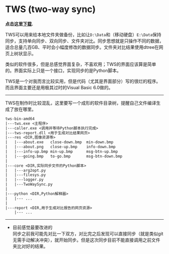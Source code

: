 # TWS (two-way sync)

**点击这里[下载](https://github.com/ricynlee/tws/releases).**

TWS可以用来给本地文件夹做备份，比如让`D:\Data`和（移动硬盘）`E:\Data`保持同步，支持单向同步、双向同步、文件夹对比。同步思想就是只操作不同的数据，适合总量几百GB、平时会小幅度修改的数据同步。文件夹对比结果使用dtree在网页上树状显示。

类似的软件很多，但是总感觉界面复杂，不喜欢用；TWS的界面应该算是简单的。界面实际上只是一个接口，实现同步的是Python脚本。

TWS是一个对我而言比较实用，但是代码（尤其是界面部分）写的很烂的程序。而且界面主要还是用极其过时的Visual Basic 6.0做的。

***

TWS在制作时比较混乱，这里要写一个成形的软件目录树，提醒自己文件编译生成了放在哪里。
```txt
tws-bin-amd64
|---tws.exe <主程序>
|---caller.exe <调用并等待Python脚本执行完成>
|---tws-report.dll <用于生成对比结果网页>
|---res <DIR,图像资源等>
|   |---about.exe   close-down.bmp  min-down.bmp
|   |---about.png   close-up.bmp    info-down.bmp
|   |---info-up.bmp min-up.bmp      msg-btn-up.bmp
|   |---going.bmp   to-go.bmp       msg-btn-down.bmp
|
|---core <DIR,实际同步文件的Python脚本>
|   |---arg2opt.py
|   |---filesys.py
|   |---logger.py
|   |---TwoWaySync.py
|
|---python <DIR,Python解释器>
|   |--- ...
|
|---report <DIR,用于生成对比报告的网页资源>
    |--- ...
```

***

* 目前感觉最要改进的  
  同步之前我可能先对比一下双方，对比完之后发现可以直接同步（就是类似git无需手动解决冲突），就开始同步。但是这次同步目前不能直接调用之前文件夹比对好的结果。
